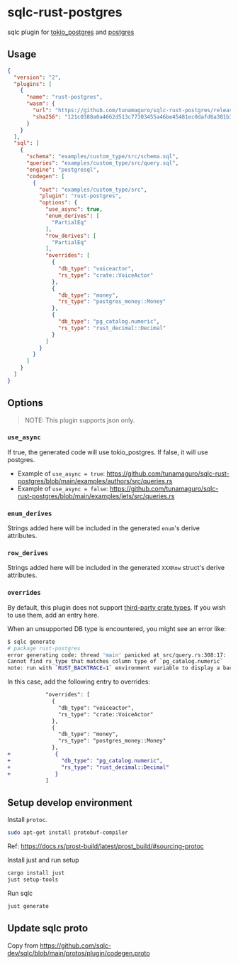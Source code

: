# sqlc-rust-postgres
sqlc plugin for [tokio_postgres](https://docs.rs/tokio-postgres/latest/tokio_postgres/index.html) and [postgres](https://docs.rs/postgres/latest/postgres/)


## Usage

```json
{
  "version": "2",
  "plugins": [
    {
      "name": "rust-postgres",
      "wasm": {
        "url": "https://github.com/tunamaguro/sqlc-rust-postgres/releases/download/v0.1.2/sqlc-rust-postgres.wasm",
        "sha256": "121c0388a0a4662d513c77303455a46be45481ec0dafd6a301b3b7da291444e6"
      }
    }
  ],
  "sql": [
    {
      "schema": "examples/custom_type/src/schema.sql",
      "queries": "examples/custom_type/src/query.sql",
      "engine": "postgresql",
      "codegen": [
        {
          "out": "examples/custom_type/src",
          "plugin": "rust-postgres",
          "options": {
            "use_async": true,
            "enum_derives": [
              "PartialEq"
            ],
            "row_derives": [
              "PartialEq"
            ],
            "overrides": [
              {
                "db_type": "voiceactor",
                "rs_type": "crate::VoiceActor"
              },
              {
                "db_type": "money",
                "rs_type": "postgres_money::Money"
              },
              {
                "db_type": "pg_catalog.numeric",
                "rs_type": "rust_decimal::Decimal"
              }
            ]
          }
        }
      ]
    }
  ]
}
```

## Options

> NOTE: This plugin supports json only.

### `use_async`

If true, the generated code will use tokio_postgres. If false, it will use postgres.

- Example of `use_async = true`: https://github.com/tunamaguro/sqlc-rust-postgres/blob/main/examples/authors/src/queries.rs
- Example of `use_async = false`: https://github.com/tunamaguro/sqlc-rust-postgres/blob/main/examples/jets/src/queries.rs

### `enum_derives`

Strings added here will be included in the generated `enum`'s derive attributes.

### `row_derives`

Strings added here will be included in the generated `XXXRow` struct's derive attributes.

### `overrides`

By default, this plugin does not support [third-party crate types]((https://docs.rs/postgres-types/0.2.9/postgres_types/trait.FromSql.html#types)). If you wish to use them, add an entry here.

When an unsupported DB type is encountered, you might see an error like:

```bash
$ sqlc generate
# package rust-postgres
error generating code: thread 'main' panicked at src/query.rs:308:17:
Cannot find rs_type that matches column type of `pg_catalog.numeric`
note: run with `RUST_BACKTRACE=1` environment variable to display a backtrace
```

In this case, add the following entry to overrides:
```diff
            "overrides": [
              {
                "db_type": "voiceactor",
                "rs_type": "crate::VoiceActor"
              },
              {
                "db_type": "money",
                "rs_type": "postgres_money::Money"
              },
+              {
+                "db_type": "pg_catalog.numeric",
+                "rs_type": "rust_decimal::Decimal"
+              }
            ]
```

## Setup develop environment

Install `protoc`. 

```bash
sudo apt-get install protobuf-compiler
```

Ref: https://docs.rs/prost-build/latest/prost_build/#sourcing-protoc

Install just and run setup

```bash
cargo install just
just setup-tools
```

Run sqlc

```bash
just generate
```

## Update sqlc proto

Copy from https://github.com/sqlc-dev/sqlc/blob/main/protos/plugin/codegen.proto